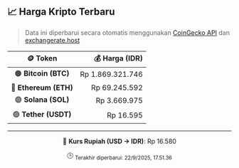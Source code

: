 

<!-- HARGA_KRIPTO -->
## 📈 Harga Kripto Terbaru

> Data ini diperbarui secara otomatis menggunakan [CoinGecko API](https://www.coingecko.com/) dan [exchangerate.host](https://exchangerate.host/)

<div align="center">

| 🪙 Token | 💰 Harga (IDR) |
|:------:|---------------:|
| 🟠 **Bitcoin (BTC)**   | Rp 1.869.321.746 |
| 🔵 **Ethereum (ETH)**  | Rp 69.245.592 |
| 🟣 **Solana (SOL)**    | Rp 3.669.975 |
| 🟢 **Tether (USDT)**   | Rp 16.595 |

---

💱 **Kurs Rupiah (USD → IDR)**: Rp 16.580

🕒 <sub>Terakhir diperbarui: 22/9/2025, 17.51.36</sub>

</div>
<!-- /HARGA_KRIPTO -->